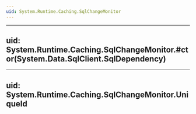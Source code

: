 ```yaml
---
uid: System.Runtime.Caching.SqlChangeMonitor
---
```


---
uid: System.Runtime.Caching.SqlChangeMonitor.#ctor(System.Data.SqlClient.SqlDependency)
---

---
uid: System.Runtime.Caching.SqlChangeMonitor.UniqueId
---
